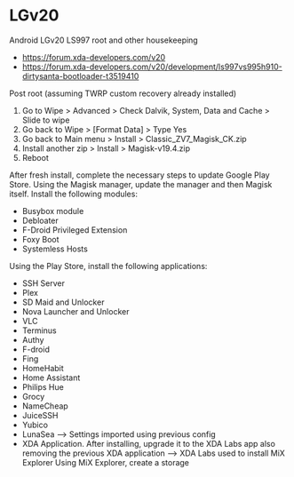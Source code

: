 # LGv20
Android LGv20 LS997 root and other housekeeping
- https://forum.xda-developers.com/v20
- https://forum.xda-developers.com/v20/development/ls997vs995h910-dirtysanta-bootloader-t3519410

Post root (assuming TWRP custom recovery already installed)
1) Go to Wipe > Advanced > Check Dalvik, System, Data and Cache > Slide to wipe
2) Go back to Wipe > [Format Data] > Type Yes
3) Go back to Main menu > Install > Classic_ZV7_Magisk_CK.zip
4) Install another zip > Install > Magisk-v19.4.zip
5) Reboot

After fresh install, complete the necessary steps to update Google Play Store.
Using the Magisk manager, update the manager and then Magisk itself. Install the following modules:
- Busybox module
- Debloater
- F-Droid Privileged Extension
- Foxy Boot
- Systemless Hosts

Using the Play Store, install the following applications:
- SSH Server
- Plex
- SD Maid and Unlocker
- Nova Launcher and Unlocker
- VLC
- Terminus
- Authy
- F-droid
- Fing
- HomeHabit
- Home Assistant
- Philips Hue
- Grocy
- NameCheap
- JuiceSSH
- Yubico
- LunaSea
--> Settings imported using previous config
- XDA Application. After installing, upgrade it to the XDA Labs app also removing the previous XDA application
--> XDA Labs used to install MiX Explorer
Using MiX Explorer, create a storage 
